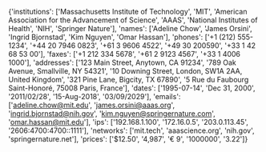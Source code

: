 {'institutions': ['Massachusetts Institute of Technology', 'MIT', 'American Association for the Advancement of Science', 'AAAS', 'National Institutes of Health', 'NIH', 'Springer Nature'], 'names': ['Adeline Chow', 'James Orsini', 'Ingrid Bjornstad', 'Kim Nguyen', 'Omar Hassan'], 'phones': ['+1 (212) 555-1234', '+44 20 7946 0823', '+61 3 9606 4522', '+49 30 200590', '+33 1 42 68 53 00'], 'faxes': ['+1 212 334 5678', '+61 2 9123 4567', '+33 1 4006 1000'], 'addresses': ['123 Main Street, Anytown, CA 91234', '789 Oak Avenue, Smallville, NY 54321', '10 Downing Street, London, SW1A 2AA, United Kingdom', '321 Pine Lane, Bigcity, TX 67890', '5 Rue du Faubourg Saint-Honoré, 75008 Paris, France'], 'dates': ['1995-07-14', 'Dec 31, 2000', '2011/02/28', '15-Aug-2018', '03/09/2029'], 'emails': ['adeline.chow@mit.edu', 'james.orsini@aaas.org', 'ingrid.bjornstad@nih.gov', 'kim.nguyen@springernature.com', 'omar.hassan@mit.edu'], 'ips': ['192.168.1.100', '172.16.0.5', '203.0.113.45', '2606:4700:4700::1111'], 'networks': ['mit.tech', 'aaascience.org', 'nih.gov', 'springernature.net'], 'prices': ['$12.50', '4,987', '€ 9', '1000000', '3.22']}